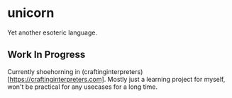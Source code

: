# unicorn
Yet another esoteric language.

## Work In Progress

Currently shoehorning in (craftinginterpreters)[https://craftinginterpreters.com]. Mostly just a learning project for myself, won't be practical for any usecases for a long time.
